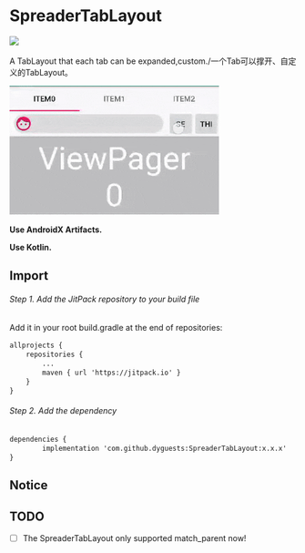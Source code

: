 # SpreaderTabLayout

[![](https://jitpack.io/v/dyguests/SpreaderTabLayout.svg)](https://jitpack.io/#dyguests/SpreaderTabLayout)

A TabLayout that each tab can be expanded,custom./一个Tab可以撑开、自定义的TabLayout。

![sample](./graphics/sample.gif)

**Use AndroidX Artifacts.**

**Use Kotlin.**

## Import

###### Step 1. Add the JitPack repository to your build file

Add it in your root build.gradle at the end of repositories:

	allprojects {
		repositories {
			...
			maven { url 'https://jitpack.io' }
		}
	}

###### Step 2. Add the dependency

	dependencies {
	        implementation 'com.github.dyguests:SpreaderTabLayout:x.x.x'
	}

## Notice

## TODO

- [ ] The SpreaderTabLayout only supported match_parent now!